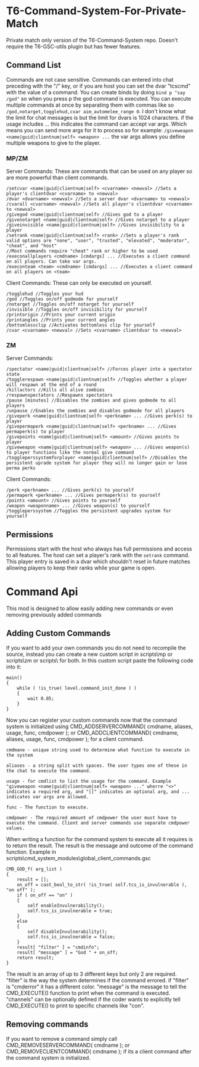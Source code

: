 # T6-Command-System-For-Private-Match
Private match only version of the T6-Command-System repo. Doesn't require the T6-GSC-utils plugin but has fewer features.

## Command List

Commands are not case sensitive. Commands can entered into chat preceding with the "/" key, or if you are host you can set the dvar "tcscmd" with the value of a command.
You can create binds by doing ```bind p "say /god"``` so when you press p the god command is executed. You can execute multiple commands at once by separating them with commas like so ```/god,notarget,togglehud,cvar aim_automelee_range 0```. I don't know what the limit for chat messages is but the limit for dvars is 1024 characters. if the usage includes ... this indicates the command can accept var args. Which means you can send more args for it to process so for example: ```/giveweapon <name|guid|clientnum|self> <weapon> ...``` the var args allows you define multiple weapons to give to the player.

### MP/ZM

Server Commands:
These are commands that can be used on any player so are more powerful than client commands.
```
/setcvar <name|guid|clientnum|self> <cvarname> <newval> //Sets a player's clientdvar <cvarname> to <newval>
/dvar <dvarname> <newval> //Sets a server dvar <dvarname> to <newval>
/cvarall <cvarname> <newval> //Sets all player's clientdvar <cvarname> to <newval>
/givegod <name|guid|clientnum|self> //Gives god to a player
/givenotarget <name|guid|clientnum|self> //Gives notarget to a player
/giveinvisible <name|guid|clientnum|self> //Gives invisibility to a player
/setrank <name|guid|clientnum|self> <rank> //Sets a player's rank valid options are "none", "user", "trusted", "elevated", "moderator", "cheat", and "host"
//Most commands require "cheat" rank or higher to be used
/execonallplayers <cmdname> [cmdargs] ... //Executes a client command on all players. Can take var args.
/execonteam <team> <cmdname> [cmdargs] ... //Executes a client command on all players on <team>
```
Client Commands:
These can only be executed on yourself.
```
/togglehud //Toggles your hud
/god //Toggles on/off godmode for yourself
/notarget //Toggles on/off notarget for yourself
/invisible //Toggles on/off invisibility for yourself
/printorigin //Prints your current origin
/printangles //Prints your current angles
/bottomlessclip //Activates bottomless clip for yourself
/cvar <cvarname> <newval> //Sets <cvarname> clientdvar to <newval>
```

### ZM

Server Commands:
```
/spectator <name|guid|clientnum|self> //Forces player into a spectator state
/togglerespawn <name|guid|clientnum|self> //Toggles whether a player will respawn at the end of a round
/killactors //Kills all alive zombies
/respawnspectators //Respawns spectators
/pause [minutes] //Disables the zombies and gives godmode to all players
/unpause //Enables the zombies and disables godmode for all players
/giveperk <name|guid|clientnum|self> <perkname> ... //Gives perk(s) to player
/givepermaperk <name|guid|clientnum|self> <perkname> ... //Gives permaperk(s) to player
/givepoints <name|guid|clientnum|self> <amount> //Gives points to player
/giveweapon <name|guid|clientnum|self> <weapon> ... //Gives weapon(s) to player functions like the normal give command
/toggleperssystemforplayer <name|guid|clientnum|self> //Disables the persistent uprade system for player they will no longer gain or lose perma perks
```

Client Commands:
```
/perk <perkname> ... //Gives perk(s) to yourself
/permaperk <perkname> ... //Gives permaperk(s) to yourself
/points <amount> //Gives points to yourself
/weapon <weaponname> ... //Gives weapon(s) to yourself
/toggleperssystem //Toggles the persistent upgrades system for yourself
```
## Permissions
Permissions start with the host who always has full permissions and access to all features. The host can set a player's rank with the ```setrank``` command.
This player entry is saved in a dvar which shouldn't reset in future matches allowing players to keep their ranks while your game is open.

# Command Api
This mod is designed to allow easily adding new commands or even removing previously added commands

## Adding Custom Commands
If you want to add your own commands you do not need to recompile the source, instead you can create a new custom script in scripts\mp or scripts\zm or scripts\ for both. In this custom script paste the following code into it:
```
main()
{
	while ( !is_true( level.command_init_done ) )
	{
		wait 0.05;
	}
}
```

Now you can register your custom commands now that the command system is initialized using CMD_ADDSERVERCOMMAND( cmdname, aliases, usage, func, cmdpower );
or CMD_ADDCLIENTCOMMAND( cmdname, aliases, usage, func, cmdpower ); for a client command.
```
cmdmane - unique string used to determine what function to execute in the system

aliases - a string split with spaces. The user types one of these in the chat to execute the command.

usage - for cmdlist to list the usage for the command. Example "giveweapon <name|guid|clientnum|self> <weapon> ..." wherre "<>" indicates a required arg, and "[]" indicates an optional arg, and ... indicates var args are allowed.

func - The function to execute.

cmdpower - The required amount of cmdpower the user must have to execute the command. Client and server commands use separate cmdpower values.
```

When writing a function for the command system to execute all it requires is to return the result.
The result is the message and outcome of the command function. 
Example in scripts\cmd_system_modules\global_client_commands.gsc
```
CMD_GOD_f( arg_list )
{
	result = [];
	on_off = cast_bool_to_str( !is_true( self.tcs_is_invulnerable ), "on off" );
	if ( on_off == "on" )
	{
		self enableInvulnerability();
		self.tcs_is_invulnerable = true;
	}
	else 
	{
		self disableInvulnerability();
		self.tcs_is_invulnerable = false;
	}
	result[ "filter" ] = "cmdinfo";
	result[ "message" ] = "God " + on_off;
	return result;
}
```
The result is an array of up to 3 different keys but only 2 are required. "filter" is the way the system determines if the command errored. if "filter" is "cmderror" it has a different color. "message" is the message to tell the CMD_EXECUTE() function to print when the command is executed. "channels" can be optionally defined if the coder wants to explicitly tell CMD_EXECUTE() to print to specific channels like "con".

## Removing commands
If you want to remove a command simply call CMD_REMOVESERVERCOMMAND( cmdname ); or CMD_REMOVECLIENTCOMMAND( cmdname ); if its a client command after the command system is initialized.
